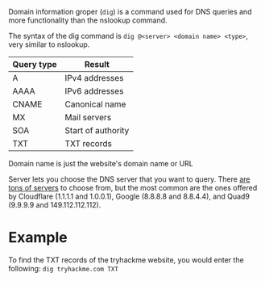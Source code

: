 Domain information groper (`dig`) is a command used for DNS queries and more functionality than the nslookup command.

The syntax of the dig command is `dig @<server> <domain name> <type>`, very similar to nslookup.

| Query type | Result             |
| ---------- | ------------------ |
| A          | IPv4 addresses     |
| AAAA       | IPv6 addresses     |
| CNAME      | Canonical name     |
| MX         | Mail servers       |
| SOA        | Start of authority |
| TXT        | TXT records        |

Domain name is just the website's domain name or URL

Server lets you choose the DNS server that you want to query. There [are tons of servers](https://public-dns.info/) to choose from, but the most common are the ones offered by Cloudflare (1.1.1.1 and 1.0.0.1), Google (8.8.8.8 and 8.8.4.4), and Quad9 (9.9.9.9 and 149.112.112.112).

# Example
To find the TXT records of the tryhackme website, you would enter the following:
`dig tryhackme.com TXT`